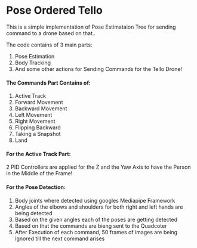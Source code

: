 # **Pose Ordered Tello**

This is a simple implementation of Pose Estimataion Tree for sending command to a drone based on that..


The code contains of 3 main parts:
1. Pose Estimation
2. Body Tracking
3. And some other actions for Sending Commands for the Tello Drone!

#### The Commands Part Contains of:
1. Active Track
2. Forward Movement
3. Backward Movement
4. Left Movement
5. Right Movement
6. Flipping Backward
7. Taking a Snapshot
8. Land

#### For the Active Track Part:
2 PID Controllers are applied for the Z and the Yaw Axis to have the Person in the Middle of the Frame!

#### For the Pose Detection:
1. Body joints where detected using googles Mediapipe Framework
2. Angles of the elbows and shoulders for both right and left hands are being detected
3. Based on the given angles each of the poses are getting detected
4. Based on that the commands are bieng sent to the Quadcoter
5. After Execution of each command, 50 frames of images are being ignored till the next command arises 